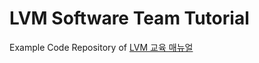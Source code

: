 # LVM Software Team Tutorial

Example Code Repository of [LVM 교육 매뉴얼](https://colab.research.google.com/drive/12gf7xRiVNxg490x3pwSujBmEzgbcyMiy#scrollTo=Rm9m5nZxobUN)